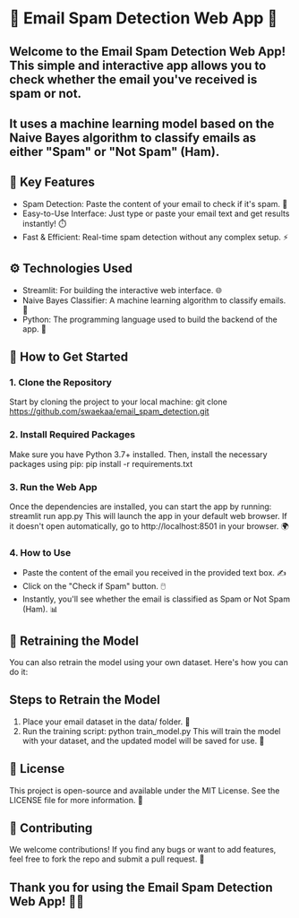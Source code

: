 # 📧 Email Spam Detection Web App 🚫


## Welcome to the Email Spam Detection Web App! This simple and interactive app allows you to check whether the email you've received is spam or not.
## It uses a machine learning model based on the Naive Bayes algorithm to classify emails as either "Spam" or "Not Spam" (Ham).



## 🌟 Key Features
- Spam Detection: Paste the content of your email to check if it's spam. 📩
- Easy-to-Use Interface: Just type or paste your email text and get results instantly! ⏱️
- Fast & Efficient: Real-time spam detection without any complex setup. ⚡



## ⚙️ Technologies Used
- Streamlit: For building the interactive web interface. 🌐
- Naive Bayes Classifier: A machine learning algorithm to classify emails. 🤖
- Python: The programming language used to build the backend of the app. 🐍



## 🚀 How to Get Started

### 1. Clone the Repository
 Start by cloning the project to your local machine:
 git clone https://github.com/swaekaa/email_spam_detection.git

### 2. Install Required Packages
Make sure you have Python 3.7+ installed. Then, install the necessary packages using pip:
pip install -r requirements.txt

### 3. Run the Web App
Once the dependencies are installed, you can start the app by running:
streamlit run app.py
This will launch the app in your default web browser. If it doesn't open automatically, go to http://localhost:8501 in your browser. 🌍

### 4. How to Use
- Paste the content of the email you received in the provided text box. ✍️
- Click on the "Check if Spam" button. 🖱️
- Instantly, you'll see whether the email is classified as Spam or Not Spam (Ham). 📊



## 🔄 Retraining the Model
You can also retrain the model using your own dataset. Here's how you can do it:



## Steps to Retrain the Model
1. Place your email dataset in the data/ folder. 📂
2. Run the training script:
python train_model.py
This will train the model with your dataset, and the updated model will be saved for use. 🔄



## 📝 License
This project is open-source and available under the MIT License. See the LICENSE file for more information. 📜



## 🤝 Contributing
We welcome contributions! If you find any bugs or want to add features, feel free to fork the repo and submit a pull request. 🔧



## Thank you for using the Email Spam Detection Web App! 📨🚫
